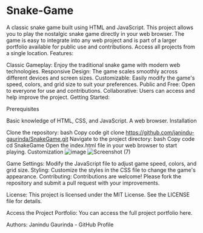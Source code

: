 # Snake-Game
A classic snake game built using HTML and JavaScript. This project allows you to play the nostalgic snake game directly in your web browser. The game is easy to integrate into any web project and is part of a larger portfolio available for public use and contributions. Access all projects from a single location.
Features:

Classic Gameplay: Enjoy the traditional snake game with modern web technologies.
Responsive Design: The game scales smoothly across different devices and screen sizes.
Customizable: Easily modify the game's speed, colors, and grid size to suit your preferences.
Public and Free: Open to everyone for use and contributions.
Collaborative: Users can access and help improve the project.
Getting Started:

Prerequisites

Basic knowledge of HTML, CSS, and JavaScript.
A web browser.
Installation

Clone the repository:
bash
Copy code
git clone https://github.com/janindu-gaurinda/SnakeGame.git
Navigate to the project directory:
bash
Copy code
cd SnakeGame
Open the index.html file in your web browser to start playing.
Customization
![image](https://github.com/user-attachments/assets/2db87baf-4d22-4070-af00-04c66fb2ab44)
![Screenshot (7)](https://github.com/user-attachments/assets/628d5017-60bf-4c20-847a-b805936c39b6)

Game Settings: Modify the JavaScript file to adjust game speed, colors, and grid size.
Styling: Customize the styles in the CSS file to change the game's appearance.
Contributing: Contributions are welcome! Please fork the repository and submit a pull request with your improvements.

License: This project is licensed under the MIT License. See the LICENSE file for details.

Access the Project Portfolio: You can access the full project portfolio here.

Authors: Janindu Gaurinda - GitHub Profile
